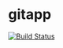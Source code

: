 # gitapp

[![Build Status](https://dev.azure.com/ashishsharma85/AgileProject/_apis/build/status%2FC0Dash.gitapp?branchName=master)](https://dev.azure.com/ashishsharma85/AgileProject/_build/latest?definitionId=7&branchName=master)

